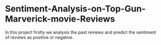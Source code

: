 # Sentiment-Analysis-on-Top-Gun-Marverick-movie-Reviews
In this project firstly we analysis the past reviews and predict the sentiment of reviews as positive or negative.
